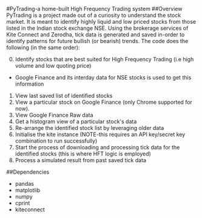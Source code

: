 #PyTrading-a home-built High Frequency Trading system
##Overview
PyTrading is a project made out of a curiosity to understand the stock market. It is meant to identify highly liquid and low priced stocks from those listed in the Indian stock exchange NSE. Using the brokerage services of Kite Connect and Zerodha, tick data is generated and saved in-order to identify patterns for future bullish (or bearish) trends. 
The code does the following (in the same order):

0. Identify stocks that are best suited for High Frequency Trading (i.e high volume and low quoting price)
  * Google Finance and its interday data for NSE stocks is used to get this information
1. View last saved list of identified stocks
2. View a particular stock on Google Finance (only Chrome supported for now).
3. View Google Finance Raw data
4. Get a histogram view of a particular stock's data
5. Re-arrange the identified stock list by leveraging older data
6. Initialise the kite instance (NOTE-this requires an API key/secret key combination to run successfully)
7. Start the process of downloading and processing tick data for the identified stocks (this is where HFT logic is employed)
8. Process a simulated result from past saved tick data

##Dependencies
* pandas
* matplotlib
* numpy
* cprint
* kiteconnect
